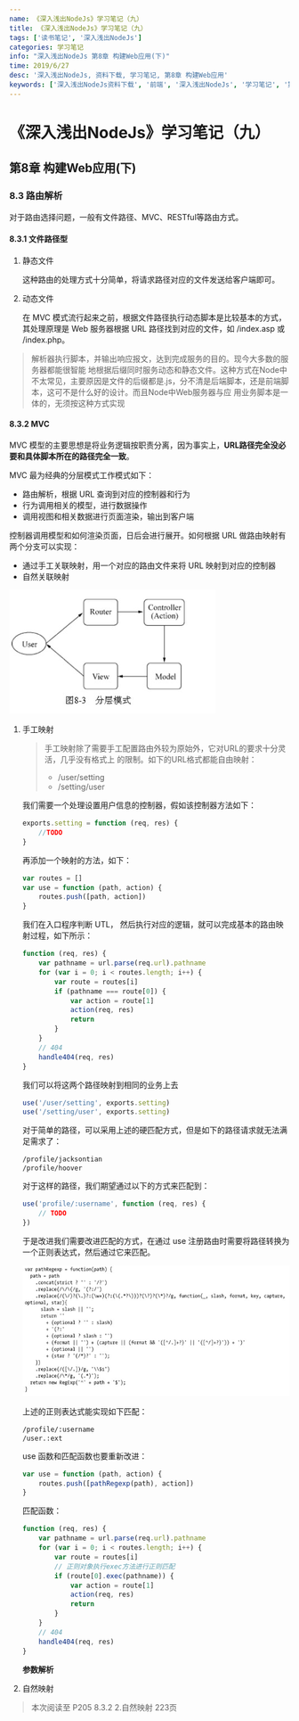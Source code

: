 ```yaml
---
name: 《深入浅出NodeJs》学习笔记（九）
title: 《深入浅出NodeJs》学习笔记（九）
tags: ['读书笔记', '深入浅出NodeJs']
categories: 学习笔记
info: "深入浅出NodeJs 第8章 构建Web应用(下)"
time: 2019/6/27
desc: '深入浅出NodeJs, 资料下载, 学习笔记, 第8章 构建Web应用'
keywords: ['深入浅出NodeJs资料下载', '前端', '深入浅出NodeJs', '学习笔记', '第8章 构建Web应用']
---
```


# 《深入浅出NodeJs》学习笔记（九）

## 第8章 构建Web应用(下)

### 8.3 路由解析

对于路由选择问题，一般有文件路径、MVC、RESTful等路由方式。

#### 8.3.1 文件路径型

1. 静态文件

   这种路由的处理方式十分简单，将请求路径对应的文件发送给客户端即可。

2. 动态文件

   在 MVC 模式流行起来之前，根据文件路径执行动态脚本是比较基本的方式，其处理原理是 Web 服务器根据 URL 路径找到对应的文件，如 /index.asp 或 /index.php。

> 解析器执行脚本，并输出响应报文，达到完成服务的目的。现今大多数的服务器都能很智能 地根据后缀同时服务动态和静态文件。这种方式在Node中不太常见，主要原因是文件的后缀都是.js，分不清是后端脚本，还是前端脚本，这可不是什么好的设计。而且Node中Web服务器与应 用业务脚本是一体的，无须按这种方式实现

####  8.3.2 MVC

MVC 模型的主要思想是将业务逻辑按职责分离，因为事实上，**URL路径完全没必要和具体脚本所在的路径完全一致**。

MVC 最为经典的分层模式工作模式如下：

- 路由解析，根据 URL 查询到对应的控制器和行为
- 行为调用相关的模型，进行数据操作
- 调用视图和相关数据进行页面渲染，输出到客户端

控制器调用模型和如何渲染页面，日后会进行展开。如何根据 URL 做路由映射有两个分支可以实现：

- 通过手工关联映射，用一个对应的路由文件来将 URL 映射到对应的控制器
- 自然关联映射

![MVCmode.jpg](./images/MVCmode.jpg)

1. 手工映射

   > 手工映射除了需要手工配置路由外较为原始外，它对URL的要求十分灵活，几乎没有格式上 的限制。如下的URL格式都能自由映射：
   >
   > - /user/setting
   > - /setting/user
   >

   我们需要一个处理设置用户信息的控制器，假如该控制器方法如下：

   ```javascript
   exports.setting = function (req, res) {
       //TODO
   }
   ```

   再添加一个映射的方法，如下：

   ```javascript
   var routes = []
   var use = function (path, action) {
       routes.push([path, action])
   }
   ```

   我们在入口程序判断 UTL， 然后执行对应的逻辑，就可以完成基本的路由映射过程，如下所示：

   ```javascript
   function (req, res) {
       var pathname = url.parse(req.url).pathname
       for (var i = 0; i < routes.length; i++) {
           var route = routes[i]
           if (pathname === route[0]) {
               var action = route[1]
               action(req, res)
               return
           }
       }
       // 404
       handle404(req, res)
   }
   ```

   我们可以将这两个路径映射到相同的业务上去

   ```javascript
   use('/user/setting', exports.setting)
   use('/setting/user', exports.setting)
   ```

   对于简单的路径，可以采用上述的硬匹配方式，但是如下的路径请求就无法满足需求了：

   ```shell
   /profile/jacksontian
   /profile/hoover
   ```

   对于这样的路径，我们期望通过以下的方式来匹配到：

   ```javascript
   use('profile/:username', function (req, res) {
       // TODO
   })
   ```

   于是改进我们需要改进匹配的方式，在通过 use 注册路由时需要将路径转换为一个正则表达式，然后通过它来匹配。

   ![pathRegexp.jpg](./images/pathRegexp.jpg)

   上述的正则表达式能实现如下匹配：

   ```shell
   /profile/:username
   /user.:ext
   ```

   use 函数和匹配函数也要重新改进：

   ```javascript
   var use = function (path, action) {
       routes.push([pathRegexp(path), action])
   }
   ```

   匹配函数：

   ```javascript
   function (req, res) {
       var pathname = url.parse(req.url).pathname
       for (var i = 0; i < routes.length; i++) {
           var route = routes[i]
           // 正则对象执行exec方法进行正则匹配
           if (route[0].exec(pathname)) {
               var action = route[1]
               action(req, res)
               return
           }
       }
       // 404
       handle404(req, res)
   }
   ```

   **参数解析**

   

2. 自然映射



> 本次阅读至 P205 8.3.2 2.自然映射 223页
